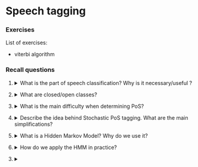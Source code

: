# Speech tagging 

### Exercises

List of exercises:
- viterbi algorithm

### Recall questions 

1. <details markdown=1><summary markdown="span"> What is the part of speech classification? Why is it necessary/useful ? </summary>
    
    \
   The goal of PoS (Part Of Speech) is ==classifying different words into classes==. This classification can help to ==understand context, to find mistakes= and so on.

</details>

2. <details markdown=1><summary markdown="span"> What are closed/open classes?  </summary>
    
    \
    Two main classes:
    - closed: ==new words for this class are unlikely to be coined==, e.g. prepositions;
    - open: ==new words for this class will likely be coined==, e.g. nouns or verbs.
   

</details>

3. <details markdown=1><summary markdown="span"> What is the main difficulty when determining PoS? </summary>
    
    \
   The main difficulty of tagging words is ==ambiguity==. The word "will"
   is a good example: it could be a name, a noun or even a verb depending on position and how is written.

</details>

4. <details markdown=1><summary markdown="span">  Describe the idea behind Stochastic PoS tagging. What are the main simplifications?  </summary>
    
    \
    The idea behind PoS stochastic tagging is to predict tag ==performing a MLE==: ![](../../../static/NLP/pos1.png)

	Using ==Bayes theorem and removing the denominator==, we can rewrite this as: ![](../../../static/NLP/pos2.png)

	To simplify things, we first assume ==probabilities to be independent (Naive Bayes)== and that ==the probability of each word only depends from its tag==: ![](../../../static/NLP/pos3.png)

	Then, we also assume that ==the prior of each tag only depends from the previous tag in the sequence== (and not the entire sequence of tags): ![](../../../static/NLP/pos4.png)

	The final formula to optimise is: ![](../../../static/NLP/pos5.png)

	If we have a ==tagged corpus==, we can now estimate probabilities using the relative frequency: ![](../../../static/NLP/pos6.png)

</details>

5. <details markdown=1><summary markdown="span">  What is a Hidden Markov Model? Why do we use it?</summary>
    
    \
    Although we presented a way to "estimate" both the likelihood and the prior, we still ==need to find the global PoS tag sequence which maximises the final product==!

	To achieve our goal, we can use a ==Hidden Markov Model==: ![](../../../static/NLP/pos7.png)

	The great thing about HMM is that they ==respect our previous assumptions==:
	- ==the probability of ending in the next state only depends from the current state (Markov Assumption / Bi-gram assumption)== ![](../../../static/NLP/pos8.png)
	- ==the probability of a word being emitted depends only from its tag (output independence)== ![](../../../static/NLP/pos9.png)

</details>

6. <details markdown=1><summary markdown="span">  How do we apply the HMM in practice?</summary>
    
    \
    In practice, ==given a training dataset, i.e. a PoS tagged corpus==, ==$Q$ is the tagset, $O$ is the set of words==, $\pi$ is computed by counting how many times a PoS tag occurs at the start of a sentence.

	The probabilities can be computed as show in q.4
	
</details>

3. <details markdown=1><summary markdown="span">  </summary>
    
    \
   

</details>